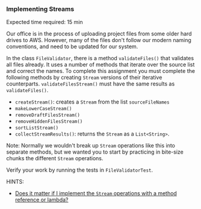 ### Implementing Streams

Expected time required: 15 min

Our office is in the process of uploading project files from some older hard drives to AWS. However, many of the
files don't follow our modern naming conventions, and need to be updated for our system. 

In the class `FileValidator`, there is a method `validateFiles()` that validates all files already. It uses a
number of methods that iterate over the source list and correct the names. To complete this assignment you must complete
the following methods by creating `Stream` versions of their iterative counterparts.  `validateFilesStream()` must have
the same results as `validateFiles()`.

- `createStream()`: creates a `Stream` from the list `sourceFileNames`
- `makeLowerCaseStream()`
- `removeDraftFilesStream()`
- `removeHiddenFilesStream()`
- `sortListStream()`
- `collectStreamResults()`: returns the `Stream` as a `List<String>`.

Note: Normally we wouldn't break up `Stream` operations like this into separate methods, but we wanted you to start by
practicing in bite-size chunks the different `Stream` operations.

Verify your work by running the tests in `FileValidatorTest`.

HINTS:
* [Does it matter if I implement the `Stream` operations with a method reference or lambda?](hints/hint-01.md)
